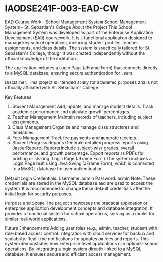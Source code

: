 # IAODSE241F-003-EAD-CW
EAD Course Work - School Management System
School Management System - St. Sebastian's College
About the Project
This School Management System was developed as part of the Enterprise Application Development (EAD) coursework. It is a functional application designed to manage key school operations, including student profiles, teacher assignments, and class details. The system is specifically tailored for St. Sebastian's College, though it was created independently without the official knowledge of the institution.

The application includes a Login Page (JFrame Form) that connects directly to a MySQL database, ensuring secure authentication for users.

Disclaimer: This project is intended solely for academic purposes and is not officially affiliated with St. Sebastian's College.

Key Features
1. Student Management
Add, update, and manage student details.
Track academic performance and calculate growth percentages.
2. Teacher Management
Maintain records of teachers, including subject assignments.
3. Class Management
Organize and manage class structures and timetables.
4. Fees Management
Track fee payments and generate receipts.
5. Student Progress Reports
Generate detailed progress reports using JasperReports.
Reports include subject-wise grades, overall performance, and growth percentage.
Export reports as PDFs for printing or sharing.
Login Page (JFrame Form)
The system includes a Login Page built using Java Swing (JFrame Form), which is connected to a MySQL database for user authentication.

Default Login Credentials:
Username: admin
Password: admin
Note: These credentials are stored in the MySQL database and are used to access the system. It is recommended to change these default credentials after the initial login for security purposes.

Purpose and Scope
The project showcases the practical application of enterprise application development concepts and database integration. It provides a functional system for school operations, serving as a model for similar real-world applications.

Future Enhancements
Adding user roles (e.g., admin, teacher, student) with role-based access control.
Integration with cloud services for backup and scalability.
Real-time notifications for updates on fees and reports.
This system demonstrates how enterprise-level applications can optimize school operations. By integrating a login system directly linked to a MySQL database, it ensures secure and efficient access management.
